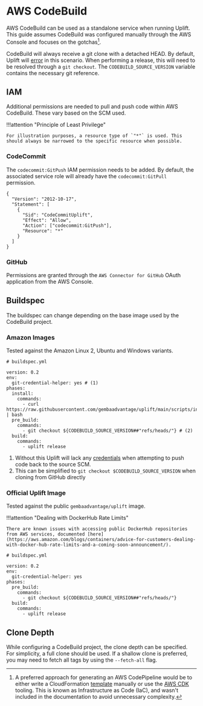 # AWS CodeBuild

AWS CodeBuild can be used as a standalone service when running Uplift. This guide assumes CodeBuild was configured manually through the AWS Console and focuses on the gotchas[^1].

CodeBuild will always receive a git clone with a detached HEAD. By default, Uplift will [error](../faq/gitdetached.md) in this scenario. When performing a release, this will need to be resolved through a `git checkout`. The `CODEBUILD_SOURCE_VERSION` variable contains the necessary git reference.

## IAM

Additional permissions are needed to pull and push code within AWS CodeBuild. These vary based on the SCM used.

!!!attention "Principle of Least Privilege"

    For illustration purposes, a resource type of `"*"` is used. This should always be narrowed to the specific resource when possible.

### CodeCommit

The `codecommit:GitPush` IAM permission needs to be added. By default, the associated service role will already have the `codecommit:GitPull` permission.

```{ .json .annotate linenums="1" hl_lines="8" }
{
  "Version": "2012-10-17",
  "Statement": [
    {
      "Sid": "CodeCommitUplift",
      "Effect": "Allow",
      "Action": ["codecommit:GitPush"],
      "Resource": "*"
    }
  ]
}
```

### GitHub

Permissions are granted through the `AWS Connector for GitHub` OAuth application from the AWS Console.

## Buildspec

The buildspec can change depending on the base image used by the CodeBuild project.

### Amazon Images

Tested against the Amazon Linux 2, Ubuntu and Windows variants.

```{ .yaml .annotate linenums="1" hl_lines="5" }
# buildspec.yml

version: 0.2
env:
  git-credential-helper: yes # (1)
phases:
  install:
    commands:
      - curl https://raw.githubusercontent.com/gembaadvantage/uplift/main/scripts/install | bash
  pre_build:
    commands:
      - git checkout ${CODEBUILD_SOURCE_VERSION##"refs/heads/"} # (2)
  build:
    commands:
      - uplift release
```

1. Without this Uplift will lack any [credentials](https://docs.aws.amazon.com/codebuild/latest/userguide/build-spec-ref.html#build-spec.env.git-credential-helper) when attempting to push code back to the source SCM.
2. This can be simplified to `git checkout $CODEBUILD_SOURCE_VERSION` when cloning from GitHub directly

### Official Uplift Image

Tested against the public `gembaadvantage/uplift` image.

!!!attention "Dealing with DockerHub Rate Limits"

    There are known issues with accessing public DockerHub repositories from AWS services, documented [here](https://aws.amazon.com/blogs/containers/advice-for-customers-dealing-with-docker-hub-rate-limits-and-a-coming-soon-announcement/).

```{ .yaml .annotate linenums="1" hl_lines="5" }
# buildspec.yml

version: 0.2
env:
  git-credential-helper: yes
phases:
  pre_build:
    commands:
      - git checkout ${CODEBUILD_SOURCE_VERSION##"refs/heads/"}
  build:
    commands:
      - uplift release
```

## Clone Depth

While configuring a CodeBuild project, the clone depth can be specified. For simplicity, a full clone should be used. If a shallow clone is preferred, you may need to fetch all tags by using the `--fetch-all` flag.

[^1]: A preferred approach for generating an AWS CodePipeline would be to either write a CloudFormation [template](https://docs.aws.amazon.com/AWSCloudFormation/latest/UserGuide/aws-resource-codepipeline-pipeline.html) manually or use the [AWS CDK](https://github.com/aws/aws-cdk) tooling. This is known as Infrastructure as Code (IaC), and wasn't included in the documentation to avoid unnecessary complexity.
